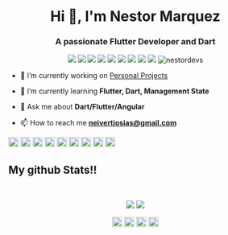 <h1 align="center">Hi 👋, I'm Nestor Marquez</h1>
<h3 align="center">A passionate Flutter Developer and Dart</h3>

<p align="center"> 
  <img src="https://img.shields.io/badge/Flutter-blue?style=flat&logo=flutter&logoColor=white&logoWidth=20"/>
  <img src="https://img.shields.io/badge/Dart-1F4B6E?style=flat&logo=dart&logoColor=white&logoWidth=20"/>
  <img src="https://img.shields.io/badge/Android-3DDC84?style=flat&logo=android&logoColor=white&logoWidth=20"/>
  <img src="https://img.shields.io/badge/Angular-DD0031?style=flat&logo=angular&logoColor=white&logoWidth=20"/>
  <img src="https://img.shields.io/badge/Node JS-339933?style=flat&logo=node.js&logoColor=white&logoWidth=20"/>
  <img src="https://img.shields.io/badge/NestJS-E0234E?style=flat&logo=nestjs&logoColor=white&logoWidth=20"/>
  <img src="https://img.shields.io/badge/Mongo DB-47A248?style=flat&logo=mongodb&logoColor=white&logoWidth=20"/>
  <img src="https://img.shields.io/badge/Firebase-FFCA28?style=flat&logo=firebase&logoColor=white&logoWidth=20"/>
  <img src="https://img.shields.io/badge/Mapbox-000000?style=flat&logo=mapbox&logoColor=white&logoWidth=20"/>
  <img src="https://komarev.com/ghpvc/?username=nestordevs" alt="nestordevs" />
</p>

- 🔭 I’m currently working on [Personal Projects](https://www.youtube.com/channel/UCHPLB74WSMMXs-tdC8G6m2A)

- 🌱 I’m currently learning **Flutter, Dart, Management State**

- 💬 Ask me about **Dart/Flutter/Angular**

- 📫 How to reach me **neivertjosias@gmail.com**


<p align="left">
<img src="https://cdn.jsdelivr.net/npm/simple-icons@3.1.0/icons/flutter.svg" alt="flutter" width="20" height="20"/> 
<img src="https://cdn.jsdelivr.net/npm/simple-icons@3.1.0/icons/dart.svg" alt="dart" width="20" height="20"/>
<img src="https://devicons.github.io/devicon/devicon.git/icons/mongodb/mongodb-original-wordmark.svg" alt="mongodb" width="20" height="20"/> 
<img src="https://devicons.github.io/devicon/devicon.git/icons/nodejs/nodejs-original-wordmark.svg" alt="nodejs" width="20" height="20"/> 
<img src="https://devicons.github.io/devicon/devicon.git/icons/angularjs/angularjs-original.svg" alt="angularjs" width="20" height="20"/> 
<img src="https://devicons.github.io/devicon/devicon.git/icons/android/android-original-wordmark.svg" alt="android" width="20" height="20"/> 
<img src="https://devicons.github.io/devicon/devicon.git/icons/javascript/javascript-original.svg" alt="javascript" width="20" height="20"/> 
<img src="https://devicons.github.io/devicon/devicon.git/icons/typescript/typescript-original.svg" alt="typescript" width="20" height="20"/> 
<img src="https://devicons.github.io/devicon/devicon.git/icons/express/express-original-wordmark.svg" alt="express" width="20" height="20"/> 
</p>

## My github Stats!!

<br>

<p align = "center">
  <img src = "https://github-readme-stats.vercel.app/api?username=nestordevs&show_icons=true&theme=radical&line_height=27">
  <img src = "https://github-readme-stats.vercel.app/api/top-langs/?username=nestordevs&hide=css,html&theme=tokyonight">
</p>

<p align="center">
<a href="https://twitter.com/https://twitter.com/nestor_jw" target="blank"><img align="center" src="https://cdn.jsdelivr.net/npm/simple-icons@3.0.1/icons/twitter.svg" alt="https://twitter.com/nestor_jw" height="20" width="20" /></a>
<a href="https://linkedin.com/in/https://www.linkedin.com/in/nestor-marquez/" target="blank"><img align="center" src="https://cdn.jsdelivr.net/npm/simple-icons@3.0.1/icons/linkedin.svg" alt="https://www.linkedin.com/in/nestor-marquez/" height="20" width="20" /></a>
<a href="https://fb.com/https://www.facebook.com/nestordevs" target="blank"><img align="center" src="https://cdn.jsdelivr.net/npm/simple-icons@3.0.1/icons/facebook.svg" alt="https://www.facebook.com/nestordevs" height="20" width="20" /></a>
<a href="https://instagram.com/https://www.instagram.com/ndev78/" target="blank"><img align="center" src="https://cdn.jsdelivr.net/npm/simple-icons@3.0.1/icons/instagram.svg" alt="https://www.instagram.com/ndev78/" height="20" width="20" /></a>
</p>
